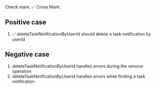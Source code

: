 Check mark: ✅
Cross Mark: 

## Positive case
1. ✅ deleteTaskNotificationByUserId should delete a task notification by userId

## Negative case
1. deleteTaskNotificationByUserId handles errors during the remove operation
2. deleteTaskNotificationByUserId handles errors while finding a task notification
